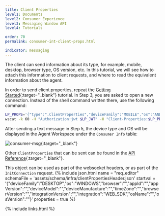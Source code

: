 ```yaml
---
title: Client Properties
level1: Documents
level2: Consumer Experience
level3: Messaging Window API
level4: Tutorials

order: 70
permalink: consumer-int-client-props.html

indicator: messaging
---
```


The client can send information about its type, for example, mobile, desktop, browser type, OS version, etc. In this tutorial, we will see how to attach this information to client requests, and where to read the equivalent information about the agent.

In order to send client properties, repeat the [Getting Started](consumer-int-getting-started.html){:target="_blank"} tutorial. In Step 3, you are asked to open a new connection. Instead of the shell command written there, use the following command:

```sh
LP_PROPS='{"type":".ClientProperties","deviceFamily":"MOBILE","os":"ANDROID"}'
wscat -k 60 -H "Authorization:jwt $LP_JWT" -H "Client-Properties:$LP_PROPS" -c "wss://$LP_ASYNCMESSAGINGENT/ws_api/account/$LP_ACCOUNT/messaging/consumer?v=3"
```

After sending a text message in Step 5, the device type and OS will be displayed in the Agent Workspace under the ``Consumer Info`` table:

![consumer-msg](img/consumer_client_properties.png){:target="_blank"}

Other ``ClientProperties`` that can be sent can be found in the [API Reference](consumer-int-api-reference.html#conection-establishment){:target="_blank"}.

This object can be used as part of the websocket headers, or as part of the ``InitConnection`` request.
{% include json.html name = "req_editor" 
	schemaFile = 'assets/schema/infra/clientPropertiesHeader.json' 
	startval = '{"deviceFamily":"DESKTOP","os":"WINDOWS","browser":"","appId":"","appVersion":"","deviceModel":"","deviceManufacture":"","timeZone":"","browserVersion":"","integrationVersion":"","integration":"WEB_SDK","osName":"","osVersion":""}'
	properties = true %}


{% include links.html %}
